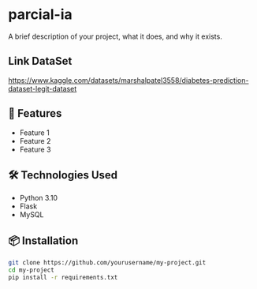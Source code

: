 # parcial-ia

A brief description of your project, what it does, and why it exists.

## Link DataSet
https://www.kaggle.com/datasets/marshalpatel3558/diabetes-prediction-dataset-legit-dataset

## 🚀 Features
- Feature 1
- Feature 2
- Feature 3

## 🛠️ Technologies Used
- Python 3.10
- Flask
- MySQL

## 📦 Installation

```bash
git clone https://github.com/yourusername/my-project.git
cd my-project
pip install -r requirements.txt
